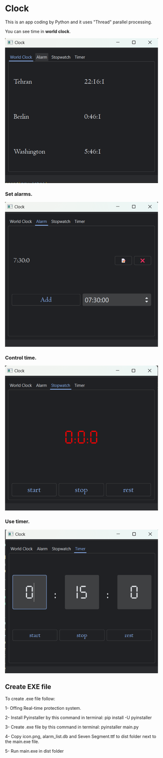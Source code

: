 # Clock

This is an app coding by Python and it uses "Thread" parallel processing.

You can see time in **world clock**.

![time](https://github.com/SinaHosseini/session25/blob/51de0a03f8b39f5a0305ac1352579a2e0ba4f5c5/png/clock_worldclock.png?raw=ture)

### Set alarms.

![alarm](png\clock_alarm.png?raw=ture)

### Control time.

![stopwatch](https://github.com/SinaHosseini/session25/blob/51de0a03f8b39f5a0305ac1352579a2e0ba4f5c5/png/clock_stopwatch.png?raw=ture)

### Use timer.

![timer](https://github.com/SinaHosseini/session25/blob/51de0a03f8b39f5a0305ac1352579a2e0ba4f5c5/png/clock_timer.png?raw=ture)

## Create EXE file

To create .exe file follow:

1- Offing Real-time protection system.

2- Install Pyinstaller by this command in terminal: pip install -U pyinstaller

3- Create .exe file by this command in terminal: pyinstaller main.py

4- Copy icon.png, alarm_list.db and Seven Segment.ttf to dist folder next to the main.exe file.

5- Run main.exe in dist folder
